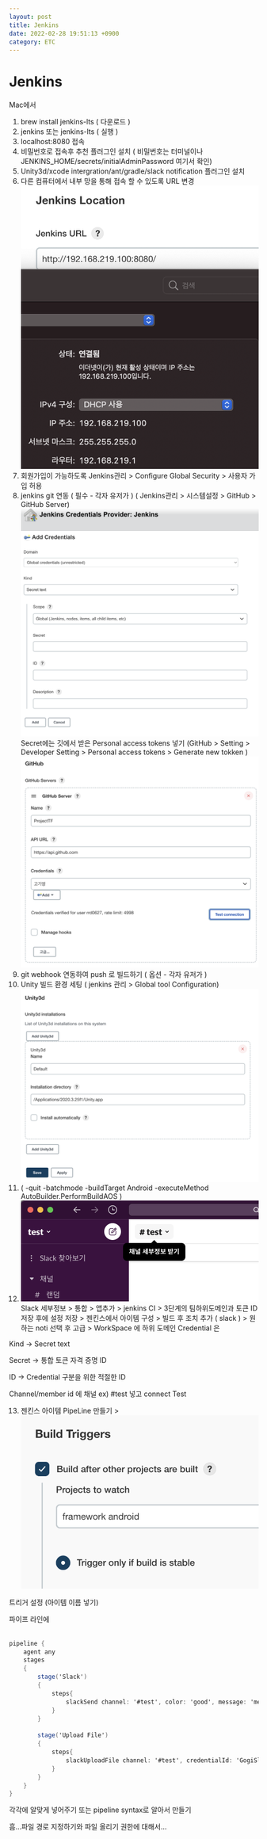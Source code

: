 ```yaml
---
layout: post
title: Jenkins
date: 2022-02-28 19:51:13 +0900
category: ETC
---
```

# Jenkins

Mac에서

1. brew install jenkins-lts   ( 다운로드 )
1. jenkins 또는 jenkins-lts ( 실행 )
1. localhost:8080 접속
1. 비밀번호로 접속후 추천 플러그인 설치 ( 비밀번호는 터미널이나 JENKINS_HOME/secrets/initialAdminPassword 여기서 확인)
1. Unity3d/xcode intergration/ant/gradle/slack notification 플러그인 설치 
1. 다른 컴퓨터에서 내부 망을 통해 접속 할 수 있도록 URL 변경 ![](/assets/img/Unity/2022-03-03-22-20-40.png)  
1. 회원가입이 가능하도록 Jenkins관리 > Configure Global Security > 사용자 가입 허용
1. jenkins git 연동 ( 필수 - 각자 유저가 ) ( Jenkins관리 > 시스템설정 > GitHub > GitHub Server) ![](/assets/img/Unity/2022-03-03-23-01-43.png)  Secret에는 깃에서 받은 Personal access tokens 넣기  (GitHub > Setting > Developer Setting > Personal access tokens > Generate new tokken )  ![](/assets/img/Unity/2022-03-03-23-01-14.png)
1. git webhook 연동하여 push 로 빌드하기 ( 옵션 - 각자 유저가 )
1. Unity 빌드 환경 세팅 ( jenkins 관리 > Global tool Configuration) ![](/assets/img/Unity/2022-03-03-22-53-02.png)
1. ( -quit -batchmode -buildTarget Android -executeMethod AutoBuilder.PerformBuildAOS )
1. ![](/assets/img/Unity/2022-03-06-23-52-35.png) Slack 세부정보 > 통합 > 앱추가 > jenkins CI >  3단계의 팀하위도메인과 토큰 ID 저장 후에 설정 저장 > 젠킨스에서 아이템 구성 > 빌드 후 조치 추가 ( slack ) > 원하는 noti 선택 후 고급 > WorkSpace 에 하위 도메인 Credential 은 

Kind -> Secret text

Secret -> 통합 토큰 자격 증명 ID

ID -> Credential 구분을 위한 적절한 ID

Channel/member id 에 채널 ex) #test 넣고 connect Test

13. 젠킨스 아이템 PipeLine 만들기 > 
![](/assets/img/Unity/2022-03-07-01-05-17.png)

트리거 설정 (아이템 이름 넣기)

파이프 라인에

```csharp

pipeline {
    agent any
    stages
    {
        stage('Slack')
        {
            steps{
                slackSend channel: '#test', color: 'good', message: 'message test', teamDomain: 'test-ej08797', tokenCredentialId: 'GogiSlack'
            }
        }
        
        stage('Upload File')
        {
            steps{
                slackUploadFile channel: '#test', credentialId: 'GogiSlack', filePath: '~/Desktop/My project/My project1.apk', initialComment: 'project apk'
            }
        }
    }
}

```

각각에 알맞게 넣어주기 또는 pipeline syntax로 알아서 만들기

흠...파일 경로 지정하기와 파일 올리기 권한에 대해서...